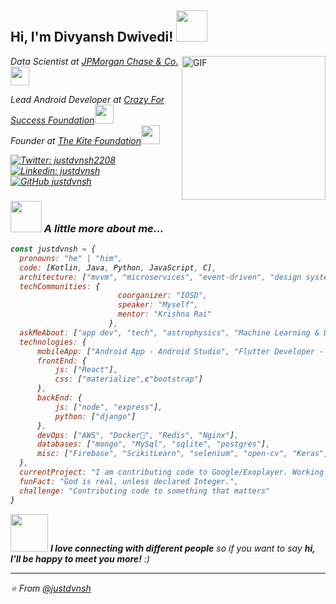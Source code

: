 <h2> Hi, I'm Divyansh Dwivedi! <img src="https://media.giphy.com/media/mGcNjsfWAjY5AEZNw6/giphy.gif" width="50"></h2>
<img align="right" alt="GIF" src="https://i.pinimg.com/originals/e4/26/70/e426702edf874b181aced1e2fa5c6cde.gif" width="230"/>
<p><em>Data Scientist at <a href="https://www.jpmorganchase.com/">JPMorgan Chase & Co.</a><img src="https://media.giphy.com/media/fYSnHlufseco8Fh93Z/giphy.gif" width="30"><br/><p><em>Lead Android Developer at <a href="https://wearecrazy.org/">Crazy For Success Foundation</a><img src="https://media.giphy.com/media/fYSnHlufseco8Fh93Z/giphy.gif" width="30"></br>Founder at <a href="https://github.com/The-Kite-Foundation">The Kite Foundation</a><img src="https://media.giphy.com/media/WUlplcMpOCEmTGBtBW/giphy.gif" width="30"> 
</em></p>

[![Twitter: justdvnsh2208](https://img.shields.io/twitter/follow/justdvnsh2208?style=social)](https://twitter.com/justdvnsh2208)
[![Linkedin: justdvnsh](https://img.shields.io/badge/-justdvnsh-blue?style=flat-square&logo=Linkedin&logoColor=white&link=https://www.linkedin.com/in/justdvnsh/)](https://www.linkedin.com/in/justdvnsh/)
[![GitHub justdvnsh](https://img.shields.io/github/followers/justdvnsh?label=follow&style=social)](https://github.com/justdvnsh)


### <img src="https://media.giphy.com/media/VgCDAzcKvsR6OM0uWg/giphy.gif" width="50"> A little more about me...  

```javascript
const justdvnsh = {
  pronouns: "he" | "him",
  code: [Kotlin, Java, Python, JavaScript, C],
  architecture: ["mvvm", "microservices", "event-driven", "design system pattern"],
  techCommunities: {
                        coorganizer: "IOSD",
                        speaker: "Myself",
                        mentor: "Krishna Rai"
                      },
  askMeAbout: ["app dev", "tech", "astrophysics", "Machine Learning & Deep Learning", "Soccer/Football", "Gaming"],
  technologies: {
      mobileApp: ["Android App - Android Studio", "Flutter Developer - iOS and Android"],
      frontEnd: {
          js: ["React"],
          css: ["materialize",c"bootstrap"]
      },
      backEnd: {
          js: ["node", "express"],
          python: ["django"]
      },
      devOps: ["AWS", "Docker🐳", "Redis", "Nginx"],
      databases: ["mongo", "MySql", "sqlite", "postgres"],
      misc: ["Firebase", "ScikitLearn", "selenium", "open-cv", "Keras", "Tensorflow", "PyTorch", "Pandas", "Matplotlib", "Numpy"]
  },
  currentProject: "I am contributing code to Google/Exoplayer. Working on my own open source project Samachaar (You'll find it in my pinned repo's). Android App developer at RedCarpetUp",
  funFact: "God is real, unless declared Integer.",
  challenge: "Contributing code to something that matters"
}
```

<img src="https://media.giphy.com/media/LnQjpWaON8nhr21vNW/giphy.gif" width="60"> <em><b>I love connecting with different people</b> so if you want to say <b>hi, I'll be happy to meet you more!</b> :)</em>

---

⭐️ From [@justdvnsh](https://github.com/justdvnsh)
